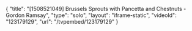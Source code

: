 {
    "title": "[1508521049] Brussels Sprouts with Pancetta and Chestnuts - Gordon Ramsay",
    "type": "solo",
    "layout": "iframe-static",
    "videoId": "123179129",
    "url": "\/tvpembed\/123179129"
}